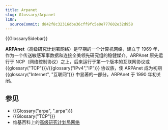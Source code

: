 ```yaml
---
title: Arpanet
slug: Glossary/Arpanet
l10n:
  sourceCommit: d842f8c32316dbe36cff9fc5e0e777602e32d958
---
```


{{GlossarySidebar}}

**ARPAnet**（高级研究计划署网络）是早期的一个计算机网络，建立于 1969 年，作为一个传送敏感军事数据和连接全美领先研究组的稳健媒介。ARPAnet 原先运行于 NCP（网络控制协议）之上，后来运行于第一个版本的互联网协议或 {{glossary("TCP")}}/{{glossary("IPv4","IP")}} 协议族，使 ARPAnet 成为初期 {{glossary("Internet", "互联网")}} 中显著的一部分。ARPAnet 于 1990 年初关闭。

## 参见

- {{Glossary("arpa", ".arpa")}}
- {{Glossary("TCP")}}
- 维基百科上的[高级研究计划局网络](https://zh.wikipedia.org/wiki/ARPANET)
